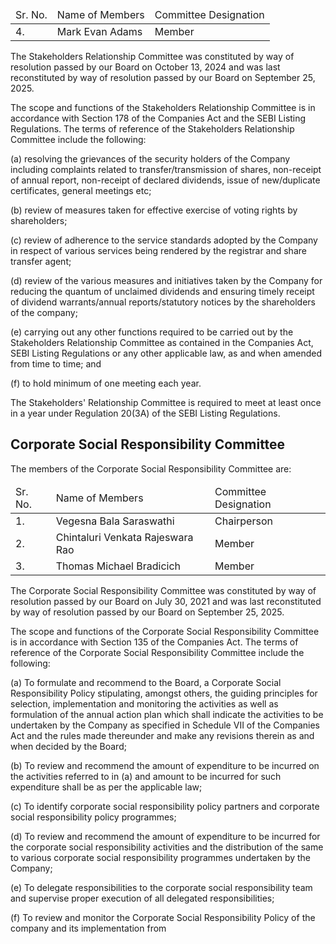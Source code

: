 <table><thead><tr><td>Sr. No.</td><td>Name of Members</td><td>Committee Designation</td></tr></thead><tbody><tr><td>4.</td><td>Mark Evan Adams</td><td>Member</td></tr></tbody></table>

The Stakeholders Relationship Committee was constituted by way of resolution passed by our Board on October 13, 2024 and was last reconstituted by way of resolution passed by our Board on September 25, 2025.

The scope and functions of the Stakeholders Relationship Committee is in accordance with Section 178 of the Companies Act and the SEBI Listing Regulations. The terms of reference of the Stakeholders Relationship Committee include the following:

(a) resolving the grievances of the security holders of the Company including complaints related to transfer/transmission of shares, non-receipt of annual report, non-receipt of declared dividends, issue of new/duplicate certificates, general meetings etc;

(b) review of measures taken for effective exercise of voting rights by shareholders;

(c) review of adherence to the service standards adopted by the Company in respect of various services being rendered by the registrar and share transfer agent;

(d) review of the various measures and initiatives taken by the Company for reducing the quantum of unclaimed dividends and ensuring timely receipt of dividend warrants/annual reports/statutory notices by the shareholders of the company;

(e) carrying out any other functions required to be carried out by the Stakeholders Relationship Committee as contained in the Companies Act, SEBI Listing Regulations or any other applicable law, as and when amended from time to time; and

(f) to hold minimum of one meeting each year.

The Stakeholders' Relationship Committee is required to meet at least once in a year under Regulation 20(3A) of the SEBI Listing Regulations.

## Corporate Social Responsibility Committee

The members of the Corporate Social Responsibility Committee are:

<table><thead><tr><td>Sr. No.</td><td>Name of Members</td><td>Committee Designation</td></tr></thead><tbody><tr><td>1.</td><td>Vegesna Bala Saraswathi</td><td>Chairperson</td></tr><tr><td>2.</td><td>Chintaluri Venkata Rajeswara Rao</td><td>Member</td></tr><tr><td>3.</td><td>Thomas Michael Bradicich</td><td>Member</td></tr></tbody></table>

The Corporate Social Responsibility Committee was constituted by way of resolution passed by our Board on July 30, 2021 and was last reconstituted by way of resolution passed by our Board on September 25, 2025.

The scope and functions of the Corporate Social Responsibility Committee is in accordance with Section 135 of the Companies Act. The terms of reference of the Corporate Social Responsibility Committee include the following:

(a) To formulate and recommend to the Board, a Corporate Social Responsibility Policy stipulating, amongst others, the guiding principles for selection, implementation and monitoring the activities as well as formulation of the annual action plan which shall indicate the activities to be undertaken by the Company as specified in Schedule VII of the Companies Act and the rules made thereunder and make any revisions therein as and when decided by the Board;

(b) To review and recommend the amount of expenditure to be incurred on the activities referred to in (a) and amount to be incurred for such expenditure shall be as per the applicable law;

(c) To identify corporate social responsibility policy partners and corporate social responsibility policy programmes;

(d) To review and recommend the amount of expenditure to be incurred for the corporate social responsibility activities and the distribution of the same to various corporate social responsibility programmes undertaken by the Company;

(e) To delegate responsibilities to the corporate social responsibility team and supervise proper execution of all delegated responsibilities;

(f) To review and monitor the Corporate Social Responsibility Policy of the company and its implementation from